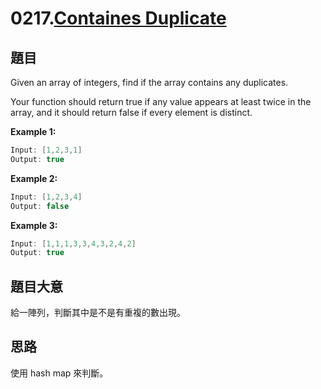 # 0217.[Containes Duplicate](https://leetcode.com/problems/contains-duplicate/)

## 題目

Given an array of integers, find if the array contains any duplicates.

Your function should return true if any value appears at least twice in the array, and it should return false if every element is distinct.

**Example 1:**

```c
Input: [1,2,3,1]
Output: true
```

**Example 2:**

```c
Input: [1,2,3,4]
Output: false
```

**Example 3:**

```c
Input: [1,1,1,3,3,4,3,2,4,2]
Output: true
```

## 題目大意

給一陣列，判斷其中是不是有重複的數出現。

## 思路

使用 hash map 來判斷。

